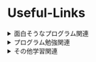 # Useful-Links

<details>
    <summary>面白そうなプログラム関連</summary>
     <ul>
        <li><a href="https://100program.jp/">100-Program</a></li>
         「何かを開発したい！」という気持ちを実現するためのプログラム。多大な開発時間を確保することが求められる。<br>
         <li><a href="https://cs50.jp/">CS50.jp</a></li>
    </ul>

    
</details>


<details>
    <summary>プログラム勉強関連</summary>
     <ul>
        <li><a href="https://www.flutter-study.dev/">Flutterアプリ制作</a></li>
         <br>
    </ul>

</details>



<details>
    <summary>その他学習関連</summary>
     <ul>
        <li><a href="https://ocwx.ocw.u-tokyo.ac.jp/course_11405/">統計データ解析Ⅰ</a></li>
         <br>
         <li><a href="https://ocwx.ocw.u-tokyo.ac.jp/course_11408/">統計データ解析 Ⅱ</a>  </li>
    </ul>

</details>
